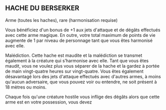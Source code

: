 ## HACHE DU BERSERKER

Arme (toutes les haches), rare (harmonisation requise)

Vous bénéficiez d'un bonus de +1 aux jets d'attaque et de
dégâts effectués avec cette arme magique. En outre, votre
total maximum de points de vie augmente de 1 par niveau de
personnage tant que vous êtes harmonisé avec elle.

Malédiction. Cette hache est maudite et la malédiction se
transmet également à la créature qui s’harmonise avec elle.
Tant que vous êtes maudit, vous ne voulez plus vous séparer
de la hache et la gardez à portée de main vingt-quatre heures
sur vingt-quatre. Vous êtes également désavantagé lors
des jets d'attaque effectués avec d'autres armes, à moins
qu'aucun adversaire, que vous pouvez voir ou entendre, ne
soit présent à 18 mètres ou moins.

Chaque fois qu'une créature hostile vous inflige des dégâts
alors que cette arme est en votre possession, vous devez
